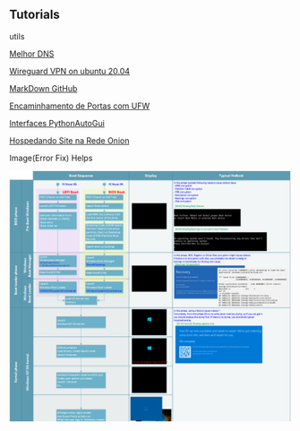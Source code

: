 ## Tutorials

utils

[Melhor DNS](https://github.com/Mimimifu/Tutorials/blob/main/BestDNS.md)

[Wireguard VPN on ubuntu 20.04](https://github.com/Mimimifu/Tutorials/blob/main/wireguardubuntu2004.md)

[MarkDown GitHub](https://docs.github.com/pt/get-started/writing-on-github/getting-started-with-writing-and-formatting-on-github)

[Encaminhamento de Portas com UFW](https://github.com/Mimimifu/Tutorials/blob/main/EncaminhamentoPortasUFW.md)

[Interfaces PythonAutoGui](https://github.com/Mimimifu/Tutorials/blob/main/InterfacesPythonAutoGui.md)

[Hospedando Site na Rede Onion](https://github.com/Mimimifu/Tutorials/blob/main/HospedandoSiteRedeOnion.md)

Image(Error Fix) Helps

![Help Boot Windows 8+](https://github.com/Mimimifu/Tutorials/blob/main/boot-sequence-thumb-expanded.png)

